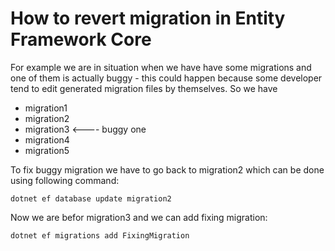 # How to revert migration in Entity Framework Core

For example we are in situation when we have have some migrations and one of them is actually buggy - this could happen because some developer tend to edit generated migration files by themselves. So we have

* migration1
* migration2
* migration3 <---- buggy one
* migration4
* migration5

To fix buggy migration we have to go back to migration2 which can be done using following command:

```
dotnet ef database update migration2
```

Now we are befor migration3 and we can add fixing migration:

```
dotnet ef migrations add FixingMigration
```